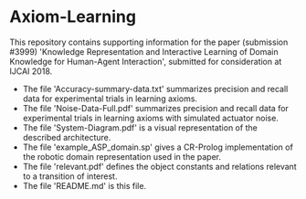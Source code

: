 # Axiom-Learning

This repository contains supporting information for the paper (submission #3999) 'Knowledge Representation and Interactive Learning of Domain Knowledge for Human-Agent Interaction', submitted for consideration at IJCAI 2018.

- The file 'Accuracy-summary-data.txt' summarizes precision and recall data for experimental trials in learning axioms.
- The file 'Noise-Data-Full.pdf' summarizes precision and recall data for experimental trials in learning axioms with simulated actuator noise.
- The file 'System-Diagram.pdf' is a visual representation of the described architecture.
- The file 'example_ASP_domain.sp' gives a CR-Prolog implementation of the robotic domain representation used in the paper.
- The file 'relevant.pdf' defines the object constants and relations relevant to a transition of interest.
- The file 'README.md' is this file.
